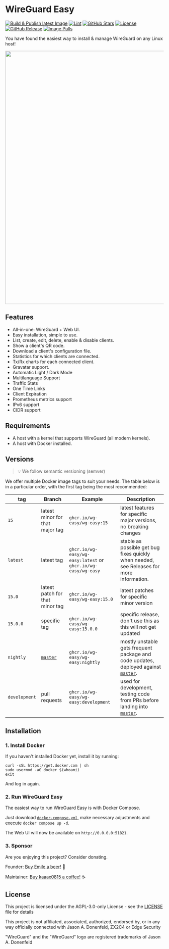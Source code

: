 # WireGuard Easy

[![Build & Publish latest Image](https://github.com/wg-easy/wg-easy/actions/workflows/deploy.yml/badge.svg?branch=production)](https://github.com/wg-easy/wg-easy/actions/workflows/deploy.yml)
[![Lint](https://github.com/wg-easy/wg-easy/actions/workflows/lint.yml/badge.svg?branch=master)](https://github.com/wg-easy/wg-easy/actions/workflows/lint.yml)
[![GitHub Stars](https://img.shields.io/github/stars/wg-easy/wg-easy)](https://github.com/wg-easy/wg-easy/stargazers)
[![License](https://img.shields.io/github/license/wg-easy/wg-easy)](LICENSE)
[![GitHub Release](https://img.shields.io/github/v/release/wg-easy/wg-easy)](https://github.com/wg-easy/wg-easy/releases/latest)
[![Image Pulls](https://img.shields.io/badge/image_pulls-11M-blue)](https://github.com/wg-easy/wg-easy/pkgs/container/wg-easy)

You have found the easiest way to install & manage WireGuard on any Linux host!

<!-- TOOD: update screenshot -->

<p align="center">
  <img src="./assets/screenshot.png" width="802" />
</p>

## Features

- All-in-one: WireGuard + Web UI.
- Easy installation, simple to use.
- List, create, edit, delete, enable & disable clients.
- Show a client's QR code.
- Download a client's configuration file.
- Statistics for which clients are connected.
- Tx/Rx charts for each connected client.
- Gravatar support.
- Automatic Light / Dark Mode
- Multilanguage Support
- Traffic Stats
- One Time Links
- Client Expiration
- Prometheus metrics support
- IPv6 support
- CIDR support

## Requirements

- A host with a kernel that supports WireGuard (all modern kernels).
- A host with Docker installed.

## Versions

> 💡 We follow semantic versioning (semver)

We offer multiple Docker image tags to suit your needs. The table below is in a particular order, with the first tag being the most recommended:

| tag           | Branch                                                     | Example                                                       | Description                                                                                                                          |
| ------------- | ---------------------------------------------------------- | ------------------------------------------------------------- | ------------------------------------------------------------------------------------------------------------------------------------ |
| `15`          | latest minor for that major tag                            | `ghcr.io/wg-easy/wg-easy:15`                                  | latest features for specific major versions, no breaking changes                                                                     |
| `latest`      | latest tag                                                 | `ghcr.io/wg-easy/wg-easy:latest` or `ghcr.io/wg-easy/wg-easy` | stable as possible get bug fixes quickly when needed, see Releases for more information.                                             |
| `15.0`        | latest patch for that minor tag                            | `ghcr.io/wg-easy/wg-easy:15.0`                                | latest patches for specific minor version                                                                                            |
| `15.0.0`      | specific tag                                               | `ghcr.io/wg-easy/wg-easy:15.0.0`                              | specific release, don't use this as this will not get updated                                                                        |
| `nightly`     | [`master`](https://github.com/wg-easy/wg-easy/tree/master) | `ghcr.io/wg-easy/wg-easy:nightly`                             | mostly unstable gets frequent package and code updates, deployed against [`master`](https://github.com/wg-easy/wg-easy/tree/master). |
| `development` | pull requests                                              | `ghcr.io/wg-easy/wg-easy:development`                         | used for development, testing code from PRs before landing into [`master`](https://github.com/wg-easy/wg-easy/tree/master).          |

## Installation

### 1. Install Docker

If you haven't installed Docker yet, install it by running:

```shell
curl -sSL https://get.docker.com | sh
sudo usermod -aG docker $(whoami)
exit
```

And log in again.

### 2. Run WireGuard Easy

The easiest way to run WireGuard Easy is with Docker Compose.

Just download [`docker-compose.yml`](docker-compose.yml), make necessary adjustments and
execute `docker compose up -d`.

The Web UI will now be available on `http://0.0.0.0:51821`.

<!-- TOOD: add to docs: Grafana dashboard [21733](https://grafana.com/grafana/dashboards/21733-wireguard/) -->

<!-- TOOD: add to docs
To setup the IPv6 Network, simply run once:

```bash
  docker network create \
  -d bridge --ipv6 \
  -d default \
  --subnet 10.42.42.0/24 \
  --subnet fdcc:ad94:bacf:61a3::/64 wg \
```

To automatically install & run wg-easy, simply run:

```bash
  docker run -d \
  --net wg \
  -e PORT=51821 \
  --name wg-easy \
  --ip6 fdcc:ad94:bacf:61a3::2a \
  --ip 10.42.42.42 \
  -v ~/.wg-easy:/etc/wireguard \
  -v /lib/modules:/lib/modules:ro \
  -p 51820:51820/udp \
  -p 51821:51821/tcp \
  --cap-add NET_ADMIN \
  --cap-add SYS_MODULE \
  --sysctl net.ipv4.ip_forward=1 \
  --sysctl net.ipv4.conf.all.src_valid_mark=1 \
  --sysctl net.ipv6.conf.all.disable_ipv6=0 \
  --sysctl net.ipv6.conf.all.forwarding=1 \
  --sysctl net.ipv6.conf.default.forwarding=1 \
  --restart unless-stopped \
  ghcr.io/wg-easy/wg-easy
```

The Web UI will now be available on `http://0.0.0.0:51821`.

The Prometheus metrics will now be available on `http://0.0.0.0:51821/api/metrics`. Grafana dashboard [21733](https://grafana.com/grafana/dashboards/21733-wireguard/)

> 💡 Your configuration files will be saved in `~/.wg-easy`

-->

### 3. Sponsor

Are you enjoying this project? Consider donating.

Founder: [Buy Emile a beer!](https://github.com/sponsors/WeeJeWel) 🍻

Maintainer: [Buy kaaax0815 a coffee!](https://github.com/sponsors/kaaax0815) ☕

<!-- TOOD: add to docs

## Options

These options can be configured by setting environment variables using `-e KEY="VALUE"` in the `docker run` command.

| Env    | Default   | Example     | Description                 |
| ------ | --------- | ----------- | --------------------------- |
| `PORT` | `51821`   | `6789`      | TCP port for Web UI.        |
| `HOST` | `0.0.0.0` | `localhost` | IP address web UI binds to. |

## Updating

To update to the latest version, simply run:

```shell
docker stop wg-easy
docker rm wg-easy
docker pull ghcr.io/wg-easy/wg-easy
```

And then run the `docker run -d \ ...` command above again.

With Docker Compose WireGuard Easy can be updated with a single command:
`docker compose up --detach --pull always` (if an image tag is specified in the
Compose file and it is not `latest`, make sure that it is changed to the desired
one; by default it is omitted and
[defaults to `latest`](https://docs.docker.com/engine/reference/run/#image-references)). \
The WireGuard Easy container will be automatically recreated if a newer image
was pulled.

## Common Use Cases

- [Using WireGuard-Easy with Pi-Hole](https://github.com/wg-easy/wg-easy/wiki/Using-WireGuard-Easy-with-Pi-Hole)
- [Using WireGuard-Easy with nginx/SSL](https://github.com/wg-easy/wg-easy/wiki/Using-WireGuard-Easy-with-nginx-SSL)

For less common or specific edge-case scenarios, please refer to the detailed information provided in the [Wiki](https://github.com/wg-easy/wg-easy/wiki).

-->

## License

This project is licensed under the AGPL-3.0-only License - see the [LICENSE](LICENSE) file for details

This project is not affiliated, associated, authorized, endorsed by, or in any way officially connected with Jason A. Donenfeld, ZX2C4 or Edge Security

"WireGuard" and the "WireGuard" logo are registered trademarks of Jason A. Donenfeld
